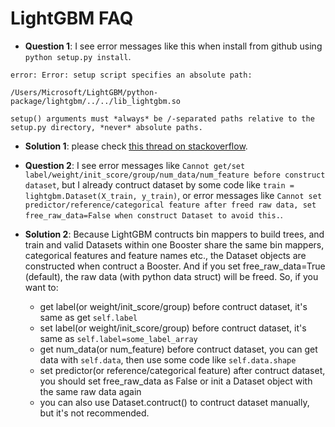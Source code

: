 LightGBM FAQ
=======================

- **Question 1**: I see error messages like this when install from github using `python setup.py install`.

```
error: Error: setup script specifies an absolute path:

/Users/Microsoft/LightGBM/python-package/lightgbm/../../lib_lightgbm.so

setup() arguments must *always* be /-separated paths relative to the
setup.py directory, *never* absolute paths.
```

- **Solution 1**: please check [this thread on stackoverflow](http://stackoverflow.com/questions/18085571/pip-install-error-setup-script-specifies-an-absolute-path).

- **Question 2**: I see error messages like `Cannot get/set label/weight/init_score/group/num_data/num_feature before construct dataset`, but I already contruct dataset by some code like `train = lightgbm.Dataset(X_train, y_train)`, or error messages like `Cannot set predictor/reference/categorical feature after freed raw data, set free_raw_data=False when construct Dataset to avoid this.`.

- **Solution 2**: Because LightGBM contructs bin mappers to build trees, and train and valid Datasets within one Booster share the same bin mappers, categorical features and feature names etc., the Dataset objects are constructed when contruct a Booster. And if you set free_raw_data=True (default), the raw data (with python data struct) will be freed. So, if you want to:

  + get label(or weight/init_score/group) before contruct dataset, it's same as get `self.label`
  + set label(or weight/init_score/group) before contruct dataset, it's same as `self.label=some_label_array`
  + get num_data(or num_feature) before contruct dataset, you can get data with `self.data`, then use some code like `self.data.shape`
  + set predictor(or reference/categorical feature) after contruct dataset, you should set free_raw_data as False or init a Dataset object with the same raw data again
  + you can also use Dataset.contruct() to contruct dataset manually, but it's not recommended.
